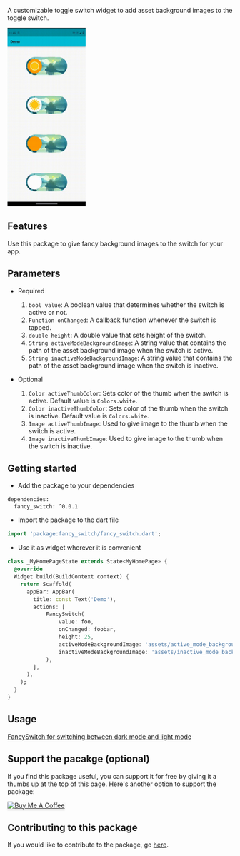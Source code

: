 A customizable toggle switch widget to add asset background images to the toggle switch.

<img alt="All fancy images" src="https://github.com/Smit56R/fancy_dark_mode_toggle/blob/master/assets/images/screenshots/all_fancy_switches.gif?raw=true" width="175">

## Features

Use this package to give fancy background images to the switch for your app.

## Parameters

- Required

  1. `bool value`: A boolean value that determines whether the switch is active or not.
  2. `Function onChanged`: A callback function whenever the switch is tapped.
  3. `double height`: A double value that sets height of the switch.
  4. `String activeModeBackgroundImage`: A string value that contains the path of the asset background image when the switch is active.
  5. `String inactiveModeBackgroundImage`: A string value that contains the path of the asset background image when the switch is inactive.

- Optional
  1. `Color activeThumbColor`: Sets color of the thumb when the switch is active. Default value is `Colors.white`.
  2. `Color inactiveThumbColor`: Sets color of the thumb when the switch is inactive. Default value is `Colors.white`.
  3. `Image activeThumbImage`: Used to give image to the thumb when the switch is active.
  4. `Image inactiveThumbImage`: Used to give image to the thumb when the switch is inactive.

## Getting started

- Add the package to your dependencies

```
dependencies:
  fancy_switch: ^0.0.1
```

- Import the package to the dart file

```dart
import 'package:fancy_switch/fancy_switch.dart';
```

- Use it as widget wherever it is convenient

```dart
class _MyHomePageState extends State<MyHomePage> {
  @override
  Widget build(BuildContext context) {
    return Scaffold(
      appBar: AppBar(
        title: const Text('Demo'),
        actions: [
            FancySwitch(
                value: foo,
                onChanged: foobar,
                height: 25,
                activeModeBackgroundImage: 'assets/active_mode_background_color.png',
                inactiveModeBackgroundImage: 'assets/inactive_mode_background_color.png',
            ),
        ],
      ),
    );
  }
}
```

## Usage

[FancySwitch for switching between dark mode and light mode](https://github.com/Smit56R/fancy_dark_mode_toggle)

## Support the pacakge (optional)

If you find this package useful, you can support it for free by giving it a thumbs up at the top of this page. Here's another option to support the package:

<a href="https://www.buymeacoffee.com/smitrajrana" target="_blank"><img src="https://www.buymeacoffee.com/assets/img/custom_images/orange_img.png" alt="Buy Me A Coffee" style="height: 41px !important;width: 174px !important;box-shadow: 0px 3px 2px 0px rgba(190, 190, 190, 0.5) !important;-webkit-box-shadow: 0px 3px 2px 0px rgba(190, 190, 190, 0.5) !important;" ></a>

## Contributing to this package

If you would like to contribute to the package, go [here](https://github.com/Smit56R/fancy_switch).
